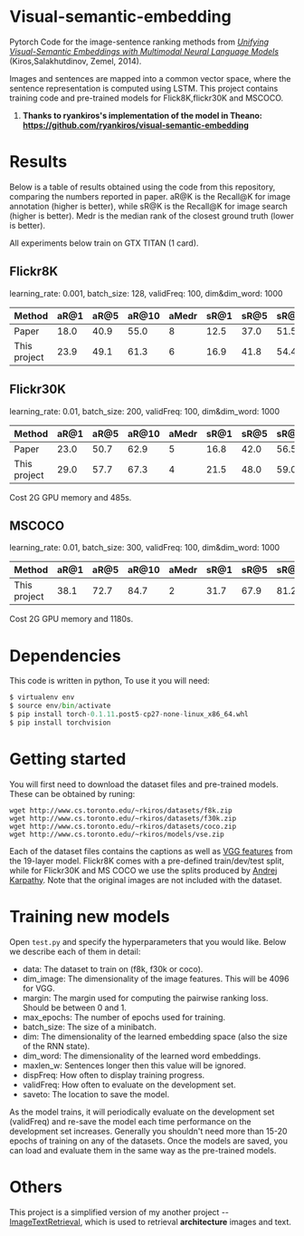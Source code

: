 # Visual-semantic-embedding

Pytorch Code for the image-sentence ranking methods from *[Unifying Visual-Semantic Embeddings with Multimodal Neural Language Models](https://arxiv.org/abs/1411.2539)* (Kiros,Salakhutdinov, Zemel, 2014).

Images and sentences are mapped into a common vector space, where the sentence representation is computed using LSTM. This project contains training code and pre-trained models for Flick8K,flickr30K and MSCOCO.

1. **Thanks to ryankiros's implementation of the model in Theano: https://github.com/ryankiros/visual-semantic-embedding**

# Results

Below is a table of results obtained using the code from this repository, comparing the numbers reported in paper. aR@K is the Recall@K for image annotation (higher is better), while sR@K is the Recall@K for image search (higher is better). Medr is the median rank of the closest ground truth (lower is better).

All experiments below train on GTX TITAN (1 card).

## Flickr8K

learning_rate: 0.001, batch_size: 128, validFreq: 100, dim&dim_word: 1000


| Method       | aR@1 | aR@5 | aR@10 | aMedr | sR@1 | sR@5 | sR@10 | sMedr |
| ------------ | ---- | ---- | ----- | ----- | ---- | ---- | ----- | ----- |
| Paper        | 18.0 | 40.9 | 55.0  |   8   | 12.5 | 37.0 | 51.5  |   10  |
| This project | 23.9 | 49.1 | 61.3  |   6   | 16.9 | 41.8 | 54.4  |   9  |

## Flickr30K
learning_rate: 0.01, batch_size: 200, validFreq: 100, dim&dim_word: 1000


| Method       | aR@1 | aR@5 | aR@10 | aMedr | sR@1 | sR@5 | sR@10 | sMedr |
| ------------ | ---- | ---- | ----- | ----- | ---- | ---- | ----- | ----- |
| Paper        | 23.0 | 50.7 | 62.9  |   5   | 16.8 | 42.0 | 56.5  |   8   |
| This project | 29.0 | 57.7 | 67.3  |   4   | 21.5 | 48.0 | 59.0  |   6  |

Cost 2G GPU memory and 485s.

## MSCOCO
learning_rate: 0.01, batch_size: 300, validFreq: 100, dim&dim_word: 1000


| Method       | aR@1 | aR@5 | aR@10 | aMedr | sR@1 | sR@5 | sR@10 | sMedr |
| ------------ | ---- | ---- | ----- | ----- | ---- | ---- | ----- | ----- |
| This project | 38.1 | 72.7 | 84.7  |   2   | 31.7 | 67.9 | 81.2  |   3  |

Cost 2G GPU memory and 1180s.





# Dependencies

This code is written in python, To use it you will need:
```Python
$ virtualenv env
$ source env/bin/activate
$ pip install torch-0.1.11.post5-cp27-none-linux_x86_64.whl
$ pip install torchvision
```

# Getting started

You will first need to download the dataset files and pre-trained models. These can be obtained by runing:
```shell
wget http://www.cs.toronto.edu/~rkiros/datasets/f8k.zip
wget http://www.cs.toronto.edu/~rkiros/datasets/f30k.zip
wget http://www.cs.toronto.edu/~rkiros/datasets/coco.zip
wget http://www.cs.toronto.edu/~rkiros/models/vse.zip
```

Each of the dataset files contains the captions as well as [VGG features](http://www.robots.ox.ac.uk/~vgg/research/very_deep/) from the 19-layer model. Flickr8K comes with a pre-defined train/dev/test split, while for Flickr30K and MS COCO we use the splits produced by [Andrej Karpathy](http://cs.stanford.edu/people/karpathy/deepimagesent/). Note that the original images are not included with the dataset.


# Training new models

Open `test.py` and specify the hyperparameters that you would like. Below we describe each of them in detail:
- data: The dataset to train on (f8k, f30k or coco).
- dim_image: The dimensionality of the image features. This will be 4096 for VGG.
- margin: The margin used for computing the pairwise ranking loss. Should be between 0 and 1.
- max_epochs: The number of epochs used for training.
- batch_size: The size of a minibatch.
- dim: The dimensionality of the learned embedding space (also the size of the RNN state).
- dim_word: The dimensionality of the learned word embeddings.
- maxlen_w: Sentences longer then this value will be ignored.
- dispFreq: How often to display training progress.
- validFreq: How often to evaluate on the development set.
- saveto: The location to save the model.

As the model trains, it will periodically evaluate on the development set (validFreq) and re-save the model each time performance on the development set increases. Generally you shouldn't need more than 15-20 epochs of training on any of the datasets. Once the models are saved, you can load and evaluate them in the same way as the pre-trained models.



# Others

This project is a simplified version of my another project -- [ImageTextRetrieval](https://github.com/linxd5/ImageTextRetrieval/blob/master/README.md), which is used to retrieval **architecture** images and text.
